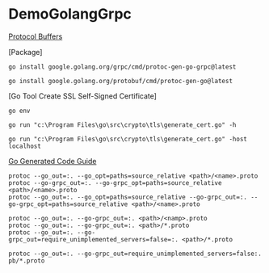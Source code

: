 # DemoGolangGrpc

[Protocol Buffers](https://protobuf.dev/)

[Package]

```
go install google.golang.org/grpc/cmd/protoc-gen-go-grpc@latest

go install google.golang.org/protobuf/cmd/protoc-gen-go@latest
```

[Go Tool Create SSL Self-Signed Certificate]

```
go env

go run "c:\Program Files\go\src\crypto\tls\generate_cert.go" -h

go run "c:\Program Files\go\src\crypto\tls\generate_cert.go" -host localhost
```

[Go Generated Code Guide](https://protobuf.dev/reference/go/go-generated/)

```
protoc --go_out=:. --go_opt=paths=source_relative <path>/<name>.proto
protoc --go-grpc_out=:. --go-grpc_opt=paths=source_relative <path>/<name>.proto
protoc --go_out=:. --go_opt=paths=source_relative --go-grpc_out=:. --go-grpc_opt=paths=source_relative <path>/<name>.proto

protoc --go_out=:. --go-grpc_out=:. <path>/<namp>.proto
protoc --go_out=:. --go-grpc_out=:. <path>/*.proto
protoc --go_out=:. --go-grpc_out=require_unimplemented_servers=false=:. <path>/*.proto

protoc --go_out=:. --go-grpc_out=require_unimplemented_servers=false:. pb/*.proto
```
